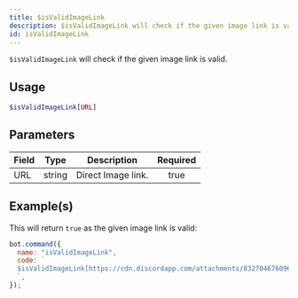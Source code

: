 ```yaml
---
title: $isValidImageLink
description: $isValidImageLink will check if the given image link is valid.
id: isValidImageLink
---
```


`$isValidImageLink` will check if the given image link is valid.

## Usage

```php
$isValidImageLink[URL]
```

## Parameters

| Field | Type   | Description        | Required |
| ----- | ------ | ------------------ | :------: |
| URL   | string | Direct Image link. |   true   |

## Example(s)

This will return `true` as the given image link is valid:

```javascript
bot.command({
  name: "isValidImageLink",
  code: `
  $isValidImageLink[https://cdn.discordapp.com/attachments/832704676096245800/1058914808109486221/Screenshot_2022-12-31_at_8.08.57_PM.png]
  `,
});
```
